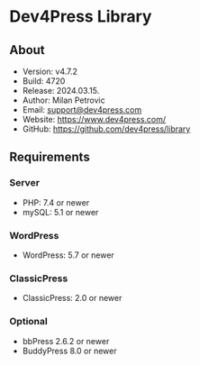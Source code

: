# Dev4Press Library
## About

* Version: v4.7.2
* Build:   4720
* Release: 2024.03.15.
* Author:  Milan Petrovic
* Email:   support@dev4press.com
* Website: https://www.dev4press.com/
* GitHub:  https://github.com/dev4press/library

## Requirements

### Server

* PHP: 7.4 or newer
* mySQL: 5.1 or newer

### WordPress

* WordPress: 5.7 or newer

### ClassicPress

* ClassicPress: 2.0 or newer

### Optional

* bbPress 2.6.2 or newer
* BuddyPress 8.0 or newer
